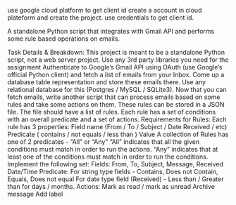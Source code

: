 use google cloud platform to get client id 
create a account in cloud plateform and create the project.
use credentials to get client id.



A standalone Python script that integrates with Gmail API and performs some rule based operations on emails.

Task Details & Breakdown:
This project is meant to be a standalone Python script, not a web server project. Use any 3rd party libraries you need for the assignment
Authenticate to Google’s Gmail API using OAuth (use Google’s official Python client) and fetch a list of emails from your Inbox.
Come up a database table representation and store these emails there. Use any relational database for this (Postgres / MySQL / SQLite3).
Now that you can fetch emails, write another script that can process emails based on some rules and take some actions on them.
These rules can be stored in a JSON file. The file should have a list of rules. Each rule has a set of conditions with an overall predicate and a set of actions.
Requirements for Rules:
Each rule has 3 properties:
Field name (From / To / Subject / Date Received / etc)
Predicate ( contains / not equals / less than )
Value A collection of Rules has one of 2 predicates - “All” or “Any”
“All” indicates that all the given conditions must match in order to run the actions.
“Any” indicates that at least one of the conditions must match in order to run the conditions. Implement the following set: Fields: From, To, Subject, Message, Received Date/Time Predicate:
For string type fields - Contains, Does not Contain, Equals, Does not equal
For date type field (Received) - Less than / Greater than for days / months. Actions:
Mark as read / mark as unread
Archive message
Add label
